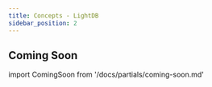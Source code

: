 ```yaml
---
title: Concepts - LightDB
sidebar_position: 2
---
```


## Coming Soon

import ComingSoon from '/docs/partials/coming-soon.md'

<ComingSoon/>